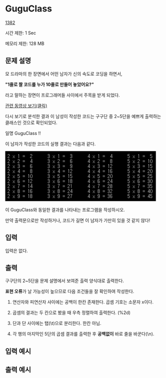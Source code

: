 # GuguClass

[1382](http://codeup.kr/problem.php?id=1382)

시간 제한: 1 Sec

메모리 제한: 128 MB



## 문제 설명

모 드라마의 한 장면에서 어떤 남자가 신의 속도로 코딩을 하면서,

**"1줄로 짤 코드를 누가 10줄로 만들어 놓았어요?"**

라고 말하는 장면이 프로그래머들 사이에서 주목을 받게 되었다.

[관련 동영상 보기(클릭)](https://www.facebook.com/photo.php?v=550660535052460&set=o.174499879257223&type=2&theater)

다시 보기로 분석한 결과 이 남성이 작성한 코드는 구구단 중 2~5단을 예쁘게 출력하는 클래스인 것으로 확인되었다.

일명 GuguClass !!

이 남자가 작성한 코드의 실행 결과는 다음과 같다.

![img](img.png)

이 GuguClass와 동일한 결과를 나타내는 프로그램을 작성하시오.

만약 출력문으로만 작성하거나, 코드가 길면 이 남자가 가만히 있을 것 같지 않다!



## 입력

입력은 없다.



## 출력

구구단의 2~5단을 문제 설명에서 보여준 출력 양식대로 출력한다.

**표현 오류**가 날 가능성이 높으므로 다음 조건들을 잘 확인하여 작성한다.

1. 연산자와 피연산자 사이에는 공백이 한칸 존재한다. 곱셈 기호는 소문자 x이다.

2. 곱셈의 결과는 두 칸으로 봤을 때 우측 정렬하여 출력한다. (%2d)

3. 단과 단 사이에는 탭(\t)으로 분리한다. 한칸 아님.

4. 각 행의 마지막인 5단의 곱셈 결과를 출력한 후 **공백없이** 바로 줄을 바꾼다(\n).



## 입력 예시



## 출력 예시
